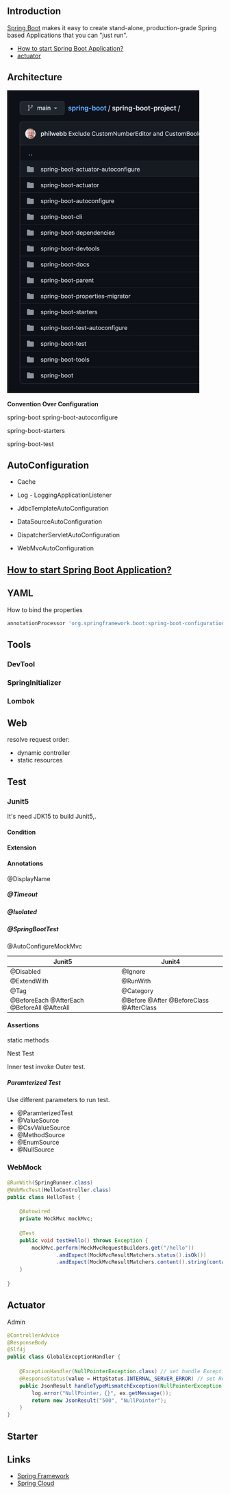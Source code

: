 ## Introduction

[Spring Boot](https://spring.io/projects/spring-boot) makes it easy to create stand-alone, production-grade Spring based Applications that you can "just run".

- [How to start Spring Boot Application?](/docs/CS/Java/Spring_Boot/Start.md)
- [actuator](/docs/CS/Java/Spring_Boot/actuator.md)


## Architecture

![packages.png](./images/packages.png)

**Convention Over Configuration**

spring-boot
spring-boot-autoconfigure

spring-boot-starters

spring-boot-test





## AutoConfiguration

- Cache
- Log - LoggingApplicationListener

- JdbcTemplateAutoConfiguration
- DataSourceAutoConfiguration
- DispatcherServletAutoConfiguration
- WebMvcAutoConfiguration



## [How to start Spring Boot Application?](/docs/CS/Java/Spring_Boot/Start.md)



## YAML



How to bind the properties 

```groovy
annotationProcessor 'org.springframework.boot:spring-boot-configuration-processor'
```



## Tools

### DevTool

### SpringInitializer



### Lombok



## Web

resolve request order:

-  dynamic controller
- static resources

## Test



### Junit5

It's need JDK15 to build Junit5,.

#### Condition

#### Extension

#### Annotations

@DisplayName



##### @Timeout

##### @Isolated

##### @SpringBootTest

@AutoConfigureMockMvc

| Junit5                                      | Junit4                                  |
| ------------------------------------------- | --------------------------------------- |
| @Disabled                                   | @Ignore                                 |
| @ExtendWith                                 | @RunWith                                |
| @Tag                                        | @Category                               |
| @BeforeEach @AfterEach @BeforeAll @AfterAll | @Before @After @BeforeClass @AfterClass |



#### Assertions

static methods

Nest Test 

Inner test invoke Outer test.

##### Paramterized Test

Use different parameters to run test.

- @ParamterizedTest
- @ValueSource
- @CsvValueSource
- @MethodSource
- @EnumSource
- @NullSource


### WebMock

```java
@RunWith(SpringRunner.class)
@WebMvcTest(HelloController.class)
public class HelloTest {

    @Autowired
    private MockMvc mockMvc;

    @Test
    public void testHello() throws Exception {
        mockMvc.perform(MockMvcRequestBuilders.get("/hello"))
                .andExpect(MockMvcResultMatchers.status().isOk())
                .andExpect(MockMvcResultMatchers.content().string(containsString("Hello ")));
    }

}
```


## Actuator

Admin





```java
@ControllerAdvice
@ResponseBody
@Slf4j
public class GlobalExceptionHandler {

    @ExceptionHandler(NullPointerException.class) // set handle Exception 
    @ResponseStatus(value = HttpStatus.INTERNAL_SERVER_ERROR) // set Response Http Status
    public JsonResult handleTypeMismatchException(NullPointerException ex) {
        log.error("NullPointer，{}", ex.getMessage());
        return new JsonResult("500", "NullPointer");
    }
}
```

## Starter



## Links

- [Spring Framework](/docs/CS/Java/Spring/Spring.md)
- [Spring Cloud](/docs/CS/Java/Spring_Cloud/Spring_Cloud.md)

